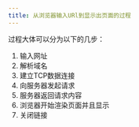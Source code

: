 ```yaml
---
title: 从浏览器输入URl到显示出页面的过程
---
```

过程大体可以分为以下的几步：

1. 输入网址
2. 解析域名
3. 建立TCP数据连接
4. 向服务器发起请求
5. 服务器返回请求内容
6. 浏览器开始渲染页面并且显示
7. 关闭链接

